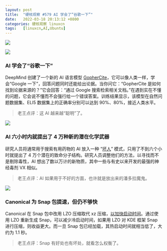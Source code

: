 ```yaml
---
layout: post
title:	"硬核观察 #579 AI 学会了“谷歌一下”"
date:	2022-03-18 20:13:12 +0800 
categories:	硬核观察 linuxcn 
tags:	[linuxcn,AI,Ubuntu]
---
```



![](/Asserts/Images//attachment/album/202203/18/201209dwz9334u767467ga.jpg)


![](/Asserts/Images//attachment/album/202203/18/201219i541x5narrzama14.jpg)


### AI 学会了“谷歌一下”


DeepMind 创建了一个新的 AI 语言模型 [GopherCite](https://deepmind.com/research/publications/2022/GopherCite-Teaching-Language-Models-To-Support-Answers-With-Verified-Quotes)，它可以像人类一样，学会“Google 一下”，回答问题同时还能给出论据。当你问它：“GopherCite 是如何找到论据来源的？”它会回答：“通过 Google 搜索检索相关文档。”在遇到实在不懂的问题，它会说不懂而不会强行给一个错误答案。训练结果显示，该模型在自然问题数据集、ELI5 数据集上的正确率分别可以达到 90%、80%，接近人类水平。



> 
> 老王点评：这 AI 越来越“聪明”了。
> 
> 
> 


![](/Asserts/Images//attachment/album/202203/18/201228kzi6fpe6fitcz0zz.jpg)


### AI 六小时内就提出了 4 万种新的潜在化学武器


研究人员将通常用于搜索有用药物的 AI 放入一种 “[坏人](https://www.theverge.com/2022/3/17/22983197/ai-new-possible-chemical-weapons-generative-models-vx)” 模式，只用了不到六个小时就提出了 4 万个潜在的致命分子结构。研究人员调整他们的方法，以寻找而不是剔除毒性，AI 想出了数以万计的新物质，其中一些与有史以来开发的最强的神经毒剂 VX 相似。



> 
> 老王点评：AI 如果用于不好的方面，也许就是放出来的潘多拉魔鬼。
> 
> 
> 


![](/Asserts/Images//attachment/album/202203/18/201251xeskqb5lsnkf5k5r.jpg)


### Canonical 为 Snap 包提速，但仍不够快


Canonical 在 Snap 包中改用 LZO 压缩取代 xz 压缩，[以加快启动时间](https://www.phoronix.com/scan.php?page=news_item&px=Ubuntu-Faster-KDE-Snaps-LZO)。通过使用 LZO 重新生成 Snap，可以减少冷启动时间，如果用 LZO 对 KDE 框架 Snap 进行压缩，则收益更大。而一旦 Snap 包已经加载，其热启动时间就相当低了，大约为 1.1 秒。



> 
> 老王点评：Snap 有好处也有坏处，就看怎么权衡了。
> 
> 
>
